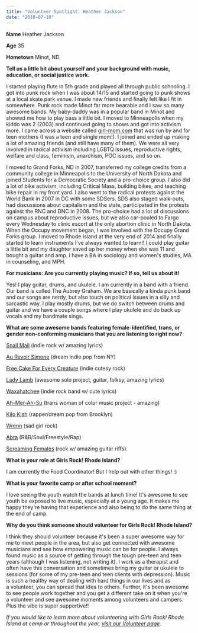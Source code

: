 ```yaml
---
title: "Volunteer Spotlight: Heather Jackson"
date: "2018-07-10"
---
```


**Name** Heather Jackson

**Age** 35

**Hometown** Minot, ND

**Tell us a little bit about yourself and your background with music, education, or social justice work.**

I started playing flute in 5th grade and played all through public schooling. I got into punk rock when I was about 14/15 and started going to punk shows at a local skate park venue. I made new friends and finally felt like I fit in somewhere. Punk rock made Minot far more bearable and I saw so many awesome bands. My baby-daddy was in a popular band in Minot and showed me how to play bass a little bit. I moved to Minneapolis when my kiddo was 2 (2003) and continued going to shows and got into activism more. I came across a website called [girl-mom.com](http://girl-mom.com/) that was run by and for teen mothers (I was a teen and single mom!). I joined and ended up making a lot of amazing friends (and still have many of them). We were all very involved in radical activism including LGBTQ issues, reproductive rights, welfare and class, feminism, anarchism, POC issues, and so on.

I moved to Grand Forks, ND in 2007, transferred my college credits from a community college in Minneapolis to the University of North Dakota and joined Students for a Democratic Society and a pro-choice group. I also did a lot of bike activism, including Critical Mass, building bikes, and teaching bike repair in my front yard. I also went to the radical protests against the World Bank in 2007 in DC with some SDSers. SDS also staged walk-outs, had discussions about capitalism and the state, participated in the protests against the RNC and DNC in 2008. The pro-choice had a lot of discussions on campus about reproductive issues, but we also car-pooled to Fargo every Wednesday to clinic escort at the only abortion clinic in North Dakota. When the Occupy movement began, I was involved with the Occupy Grand Forks group. I moved to Rhode Island at the very end of 2014 and finally started to learn instruments I've always wanted to learn!! I could play guitar a little bit and my daughter saved up her money when she was 11 and bought a guitar and amp. I have a BA in sociology and women's studies, MA in counseling, and MPH.

**For musicians: Are you currently playing music? If so, tell us about it!**

Yes! I play guitar, drums, and ukulele. I am currently in a band with a friend. Our band is called The Aubrey Graham. We are basically a kinda punk band and our songs are nerdy, but also touch on political issues in a silly and sarcastic way. I play mostly drums, but we do switch between drums and guitar and we have a couple songs where I play ukulele and do back up vocals and my bandmate sings.

**What are some awesome bands featuring female-identified, trans, or gender non-conforming musicians that you are listening to right now?** 

[Snail Mail](https://snailmailbaltimore.bandcamp.com) (indie rock w/ amazing lyrics)

[Au Revoir Simone](http://www.aurevoirsimone.com) (dream indie pop from NY)

[Free Cake For Every Creature](https://freecakeforeverycreature.bandcamp.com) (indie cutesy rock)

[Lady Lamb](http://www.ladylambjams.com) (awesome solo project, guitar, folksy, amazing lyrics)

[Waxahatchee](https://waxahatchee.bandcamp.com) (indie rock band w/ cute lyrics)

[Ah-Mer-Ah-Su](https://soundcloud.com/staramerasu) (trans woman of color music project - amazing)

[Kilo Kish](https://soundcloud.com/kilo-kish) (rapper/dream pop from Brooklyn)

[Wrenn](http://www.wrennmusic.com) (sad girl rock)

[Abra](https://soundcloud.com/darkwaveduchess) (R&B/Soul/Freestyle/Rap)

[Screaming Females](http://screamingfemales.com) (rock w/ amazing guitar riffs)

**What is your role at Girls Rock! Rhode Island?**

I am currently the Food Coordinator! But I help out with other things! :)

**What is your favorite camp or after school moment?**

I love seeing the youth watch the bands at lunch time! It's awesome to see youth be exposed to live music, especially at a young age. It makes me happy they're having that experience and also being to do the same thing at the end of camp.

**Why do you think someone should volunteer for Girls Rock! Rhode Island?**

I think they should volunteer because it's been a super awesome way for me to meet people in the area, but also get connected with awesome musicians and see how empowering music can be for people. I always found music as a source of getting through the tough pre-teen and teen years (although I was listening, not writing it). I work as a therapist and often have this conversation and sometimes bring my guitar or ukulele to sessions (for some of my pre-teen and teen clients with depression). Music is such a healthy way of dealing with hard things in our lives and as a volunteer, you can spread that idea to others. Further, it's been awesome to see people work together and you get a different take on it when you're a volunteer and see awesome moments among volunteers and campers. Plus the vibe is super supportive!!

_If you would like to learn more about volunteering with Girls Rock! Rhode Island at camp or throughout the year, [visit our Volunteer page](http://girlsrockri.org/volunteer/)._
